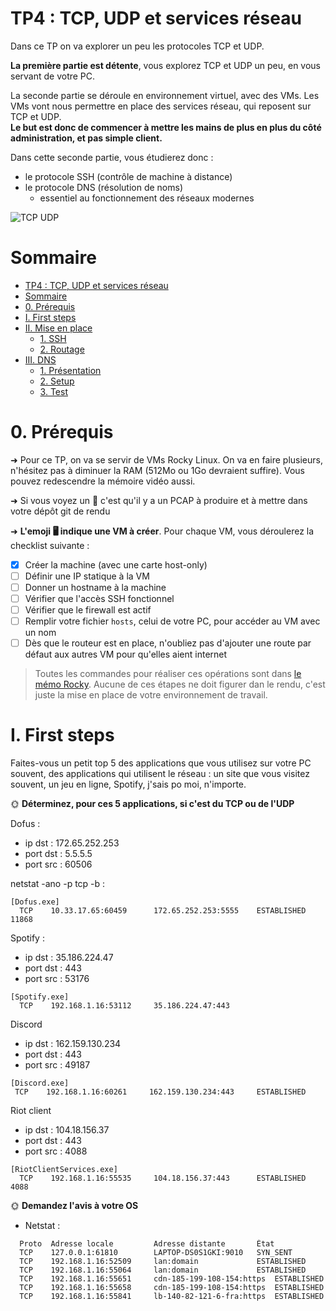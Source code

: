 # TP4 : TCP, UDP et services réseau


Dans ce TP on va explorer un peu les protocoles TCP et UDP. 

**La première partie est détente**, vous explorez TCP et UDP un peu, en vous servant de votre PC.

La seconde partie se déroule en environnement virtuel, avec des VMs. Les VMs vont nous permettre en place des services réseau, qui reposent sur TCP et UDP.  
**Le but est donc de commencer à mettre les mains de plus en plus du côté administration, et pas simple client.**

Dans cette seconde partie, vous étudierez donc :

- le protocole SSH (contrôle de machine à distance)
- le protocole DNS (résolution de noms)
  - essentiel au fonctionnement des réseaux modernes

![TCP UDP](./pics/tcp_udp.jpg)

# Sommaire

- [TP4 : TCP, UDP et services réseau](#tp4--tcp-udp-et-services-réseau)
- [Sommaire](#sommaire)
- [0. Prérequis](#0-prérequis)
- [I. First steps](#i-first-steps)
- [II. Mise en place](#ii-mise-en-place)
  - [1. SSH](#1-ssh)
  - [2. Routage](#2-routage)
- [III. DNS](#iii-dns)
  - [1. Présentation](#1-présentation)
  - [2. Setup](#2-setup)
  - [3. Test](#3-test)

# 0. Prérequis

➜ Pour ce TP, on va se servir de VMs Rocky Linux. On va en faire plusieurs, n'hésitez pas à diminuer la RAM (512Mo ou 1Go devraient suffire). Vous pouvez redescendre la mémoire vidéo aussi.  

➜ Si vous voyez un 🦈 c'est qu'il y a un PCAP à produire et à mettre dans votre dépôt git de rendu

➜ **L'emoji 🖥️ indique une VM à créer**. Pour chaque VM, vous déroulerez la checklist suivante :

- [x] Créer la machine (avec une carte host-only)
- [ ] Définir une IP statique à la VM
- [ ] Donner un hostname à la machine
- [ ] Vérifier que l'accès SSH fonctionnel
- [ ] Vérifier que le firewall est actif
- [ ] Remplir votre fichier `hosts`, celui de votre PC, pour accéder au VM avec un nom
- [ ] Dès que le routeur est en place, n'oubliez pas d'ajouter une route par défaut aux autres VM pour qu'elles aient internet

> Toutes les commandes pour réaliser ces opérations sont dans [le mémo Rocky](../../cours/memo/rocky_network.md). Aucune de ces étapes ne doit figurer dan le rendu, c'est juste la mise en place de votre environnement de travail.

# I. First steps

Faites-vous un petit top 5 des applications que vous utilisez sur votre PC souvent, des applications qui utilisent le réseau : un site que vous visitez souvent, un jeu en ligne, Spotify, j'sais po moi, n'importe.

🌞 **Déterminez, pour ces 5 applications, si c'est du TCP ou de l'UDP**

Dofus : 
- ip dst :  172.65.252.253 
- port dst :  5.5.5.5
- port src : 60506 

netstat -ano -p tcp -b : 
```
[Dofus.exe]
  TCP    10.33.17.65:60459      172.65.252.253:5555    ESTABLISHED     11868
```
Spotify : 
- ip dst : 35.186.224.47
- port dst : 443
-  port src : 53176

```
[Spotify.exe]
  TCP    192.168.1.16:53112     35.186.224.47:443
```

Discord
- ip dst :  162.159.130.234
- port dst : 443
- port src : 49187



```
[Discord.exe]
 TCP    192.168.1.16:60261     162.159.130.234:443     ESTABLISHED     
```

Riot client 
- ip dst : 104.18.156.37
- port dst : 443
- port src : 4088

```
[RiotClientServices.exe]
  TCP    192.168.1.16:55535     104.18.156.37:443      ESTABLISHED     4088
```
🌞 **Demandez l'avis à votre OS**
- Netstat :
```
  Proto  Adresse locale         Adresse distante       État
  TCP    127.0.0.1:61810        LAPTOP-DS0S1GKI:9010   SYN_SENT
  TCP    192.168.1.16:52509     lan:domain             ESTABLISHED
  TCP    192.168.1.16:55064     lan:domain             ESTABLISHED
  TCP    192.168.1.16:55651     cdn-185-199-108-154:https  ESTABLISHED
  TCP    192.168.1.16:55658     cdn-185-199-108-154:https  ESTABLISHED
  TCP    192.168.1.16:55841     lb-140-82-121-6-fra:https  ESTABLISHED
```
